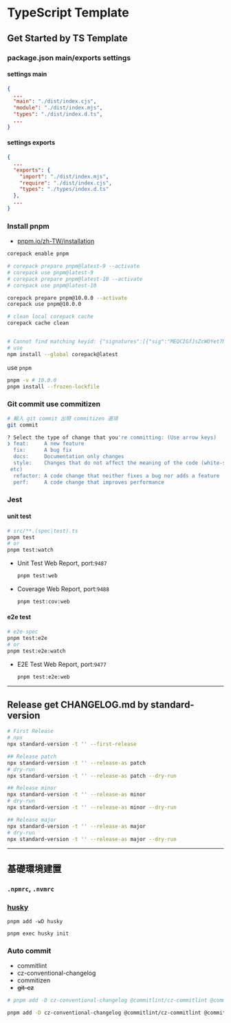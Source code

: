 TypeScript Template
===

## Get Started by TS Template

### package.json main/exports settings

#### settings main

```json
{
  ...
  "main": "./dist/index.cjs",
  "module": "./dist/index.mjs",
  "types": "./dist/index.d.ts",
  ...
}
```

#### settings exports
```json
{
  ...
  "exports": {
    "import": "./dist/index.mjs",
    "require": "./dist/index.cjs",
    "types": "./types/index.d.ts"
  },
  ...
}
```

### Install pnpm

- [pnpm.io/zh-TW/installation](https://pnpm.io/zh-TW/installation)

``` sh
corepack enable pnpm

# corepack prepare pnpm@latest-9 --activate
# corepack use pnpm@latest-9
# corepack prepare pnpm@latest-10 --activate
# corepack use pnpm@latest-10

corepack prepare pnpm@10.0.0 --activate
corepack use pnpm@10.0.0

# clean local corepack cache
corepack cache clean


# Cannot find matching keyid: {"signatures":[{"sig":"MEQCIGfJsZcWOYet7N9s+gixdrVR7NuxXRagWTDp3...
# use
npm install --global corepack@latest
```

use `pnpm`
```sh
pnpm -v # 10.0.0
pnpm install --frozen-lockfile
```

### Git commit use commitizen

```sh
# 輸入 git commit 出現 commitizen 選項
git commit

? Select the type of change that you're committing: (Use arrow keys)
❯ feat:     A new feature 
  fix:      A bug fix 
  docs:     Documentation only changes 
  style:    Changes that do not affect the meaning of the code (white-space, formatting, missing semi-colons,
 etc) 
  refactor: A code change that neither fixes a bug nor adds a feature 
  perf:     A code change that improves performance 

```

### Jest

#### unit test

```sh
# src/**.(spec|test).ts
pnpm test
# or
pnpm test:watch 
```

- Unit Test Web Report, port:`9487`
  ```sh
  pnpm test:web
  ```
- Coverage Web Report, port:`9488`
  ```sh
  pnpm test:cov:web
  ```

#### e2e test

```sh
# e2e-spec
pnpm test:e2e
# or
pnpm test:e2e:watch
```

- E2E Test Web Report, port:`9477`
  ```sh
  pnpm test:e2e:web
  ```

---

## Release get CHANGELOG\.md by standard-version

```sh
# First Release
# npx
npx standard-version -t '' --first-release

## Release patch
npx standard-version -t '' --release-as patch
# dry-run
npx standard-version -t '' --release-as patch --dry-run

## Release minor
npx standard-version -t '' --release-as minor
# dry-run
npx standard-version -t '' --release-as minor --dry-run

## Release major
npx standard-version -t '' --release-as major
# dry-run
npx standard-version -t '' --release-as major --dry-run
```

---

## 基礎環境建置

### `.npmrc`, `.nvmrc`

### [husky](https://typicode.github.io/husky/get-started.html)

```
pnpm add -wD husky

pnpm exec husky init
```

### Auto commit

- commitlint
- cz-conventional-changelog
- commitizen
- ~~git-cz~~

```sh
# pnpm add -D cz-conventional-changelog @commitlint/cz-commitlint @commitlint/config-conventional git-cz @commitlint/cli commitizen

pnpm add -D cz-conventional-changelog @commitlint/cz-commitlint @commitlint/config-conventional @commitlint/cli commitizen
```